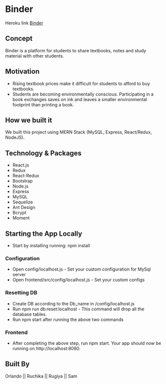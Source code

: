 # Binder 
Heroku link <a href="https://obscure-ridge-40329.herokuapp.com/">Binder</a>

## Concept
Binder is a platform for students to share textbooks, notes and study material with other students. 

## Motivation
* Rising textbook prices make it difficult for students to afford to buy textbooks.
* Students are becoming environmentally conscious. Participating in a book exchanges saves on ink and leaves a smaller environmental footprint than printing a book.

## How we built it
We built this project using MERN Stack (MySQL, Express, React/Redux, NodeJS).

## Technology & Packages
* React.js
* Redux
* React-Redux
* Bootstrap
* Node.js
* Express
* MySQL
* Sequelize
* Ant Design
* Bcrypt
* Moment

## Starting the App Locally
* Start by installing running: npm install

### Configuration
* Open config/localhost.js - Set your custom configuration for MySql server
* Open frontend/src/config/localhost.js - Set your custom configs

### Resetting DB
* Create DB according to the Db_name in /config/localhost.js
* Run npm run db:reset:localhost - This command will drop all the database tables.
* Run npm start after running the above two commands

### Frontend
* After completing the above step, run npm start. Your app should now be running on http://localhost:8080.

## Built By
Orlando || Ruchika || Rugiya || Sam 


